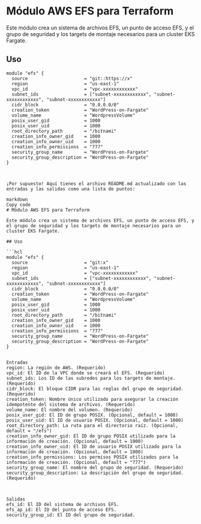 # Módulo AWS EFS para Terraform

Este módulo crea un sistema de archivos EFS, un punto de acceso EFS, y el grupo de seguridad y los targets de montaje necesarios para un cluster EKS Fargate.

## Uso

```hcl
module "efs" {
  source                     = "git::https://x"
  region                     = "us-east-1"
  vpc_id                     = "vpc-xxxxxxxxxxxx"
  subnet_ids                 = ["subnet-xxxxxxxxxxxx", "subnet-xxxxxxxxxxxx", "subnet-xxxxxxxxxxxx"]
  cidr_block                 = "0.0.0.0/0"
  creation_token             = "WordPress-on-Fargate"
  volume_name                = "WordpressVolume"
  posix_user_gid             = 1000
  posix_user_uid             = 1000
  root_directory_path        = "/bitnami"
  creation_info_owner_gid    = 1000
  creation_info_owner_uid    = 1000
  creation_info_permissions  = "777"
  security_group_name        = "WordPress-on-Fargate"
  security_group_description = "WordPress-on-Fargate"
}



¡Por supuesto! Aquí tienes el archivo README.md actualizado con las entradas y las salidas como una lista de puntos:

markdown
Copy code
# Módulo AWS EFS para Terraform

Este módulo crea un sistema de archivos EFS, un punto de acceso EFS, y el grupo de seguridad y los targets de montaje necesarios para un cluster EKS Fargate.

## Uso

```hcl
module "efs" {
  source                     = "git:x"
  region                     = "us-east-1"
  vpc_id                     = "vpc-xxxxxxxxxxxx"
  subnet_ids                 = ["subnet-xxxxxxxxxxxx", "subnet-xxxxxxxxxxxx", "subnet-xxxxxxxxxxxx"]
  cidr_block                 = "0.0.0.0/0"
  creation_token             = "WordPress-on-Fargate"
  volume_name                = "WordpressVolume"
  posix_user_gid             = 1000
  posix_user_uid             = 1000
  root_directory_path        = "/bitnami"
  creation_info_owner_gid    = 1000
  creation_info_owner_uid    = 1000
  creation_info_permissions  = "777"
  security_group_name        = "WordPress-on-Fargate"
  security_group_description = "WordPress-on-Fargate"
}


Entradas
region: La región de AWS. (Requerido)
vpc_id: El ID de la VPC donde se creará el EFS. (Requerido)
subnet_ids: Los ID de las subredes para los targets de montaje. (Requerido)
cidr_block: El bloque CIDR para las reglas del grupo de seguridad. (Requerido)
creation_token: Nombre único utilizado para asegurar la creación idempotente del sistema de archivos. (Requerido)
volume_name: El nombre del volumen. (Requerido)
posix_user_gid: El ID de grupo POSIX. (Opcional, default = 1000)
posix_user_uid: El ID de usuario POSIX. (Opcional, default = 1000)
root_directory_path: La ruta para el directorio raíz. (Opcional, default = "/efs")
creation_info_owner_gid: El ID de grupo POSIX utilizado para la información de creación. (Opcional, default = 1000)
creation_info_owner_uid: El ID de usuario POSIX utilizado para la información de creación. (Opcional, default = 1000)
creation_info_permissions: Los permisos POSIX utilizados para la información de creación. (Opcional, default = "777")
security_group_name: El nombre del grupo de seguridad. (Requerido)
security_group_description: La descripción del grupo de seguridad. (Requerido)



Salidas
efs_id: El ID del sistema de archivos EFS.
efs_ap_id: El ID del punto de acceso EFS.
security_group_id: El ID del grupo de seguridad.





